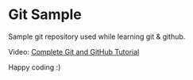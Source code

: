 # Git Sample

Sample git repository used while learning git & github.

Video: [Complete Git and GitHub Tutorial](https://youtu.be/apGV9Kg7ics)

Happy coding :)
